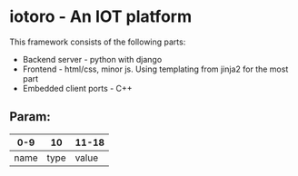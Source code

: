 # iotoro - An IOT platform

This framework consists of the following parts:
- Backend server - python with django
- Frontend - html/css, minor js. Using templating from jinja2 for the most part
- Embedded client ports - C++


## Param:
|  0-9  |  10  |  11-18  |
|-------|------|---------|
|  name | type |  value  |